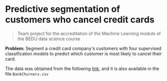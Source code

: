 # Predictive segmentation of customers who cancel credit cards
> Team project for the accreditation of the Machine Learning module of the BEDU data science course

<b>Problem:</b> Segment a credit card company's customers with four supervised classification models to predict which customer is most likely to cancel their card.

The data was obtained from the following [link](https://zenodo.org/records/4322342#.Y8OsBdJBwUE), and it is also available in the file `BankChurners.csv`
